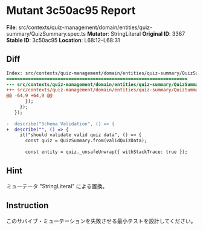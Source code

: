 # Mutant 3c50ac95 Report

**File**: src/contexts/quiz-management/domain/entities/quiz-summary/QuizSummary.spec.ts
**Mutator**: StringLiteral
**Original ID**: 3367
**Stable ID**: 3c50ac95
**Location**: L68:12–L68:31

## Diff

```diff
Index: src/contexts/quiz-management/domain/entities/quiz-summary/QuizSummary.spec.ts
===================================================================
--- src/contexts/quiz-management/domain/entities/quiz-summary/QuizSummary.spec.ts	original
+++ src/contexts/quiz-management/domain/entities/quiz-summary/QuizSummary.spec.ts	mutated #3367
@@ -64,9 +64,9 @@
       });
     });
   });
 
-  describe("Schema Validation", () => {
+  describe("", () => {
     it("should validate valid quiz data", () => {
       const quiz = QuizSummary.from(validQuizData);
 
       const entity = quiz._unsafeUnwrap({ withStackTrace: true });
```

## Hint

ミューテータ "StringLiteral" による置換。

## Instruction

このサバイブ・ミューテーションを失敗させる最小テストを設計してください。
